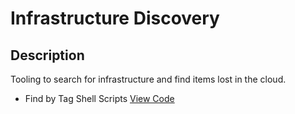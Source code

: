 # Infrastructure Discovery

## Description

Tooling to search for infrastructure and find items lost in the cloud.

- Find by Tag Shell Scripts [View Code](./findbytag/README.md)